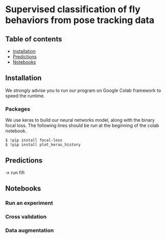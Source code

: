 # Supervised classification of fly behaviors from pose tracking data

## Table of contents
* [Installation](#Installation)
* [Predictions](#Predictions)
* [Notebooks](#Notebooks)

## Installation
We strongly advise you to run our program on Google Colab framework to speed the runtime.

### Packages
We use keras to build our neural networks model, along with the binary focal loss. 
The following lines should be run at the beginning of the colab notebook.  
```
$ !pip install focal-loss
$ !pip install plot_keras_history
```

## Predictions
-> run fifi


## Notebooks

### Run an experiment
### Cross validation
### Data augmentation
